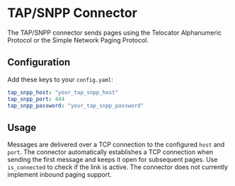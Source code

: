 # TAP/SNPP Connector

The TAP/SNPP connector sends pages using the Telocator Alphanumeric Protocol or
the Simple Network Paging Protocol.

## Configuration

Add these keys to your `config.yaml`:

```yaml
tap_snpp_host: "your_tap_snpp_host"
tap_snpp_port: 444
tap_snpp_password: "your_tap_snpp_password"
```

## Usage

Messages are delivered over a TCP connection to the configured ``host`` and ``port``.
The connector automatically establishes a TCP connection when sending the first
message and keeps it open for subsequent pages. Use
``is_connected`` to check if the link is active. The connector does not currently
implement inbound paging support.
